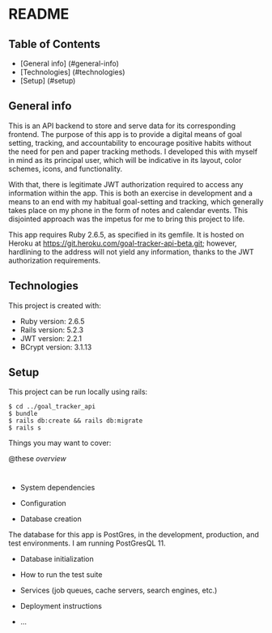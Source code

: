 # README

## Table of Contents
* [General info] (#general-info)
* [Technologies] (#technologies)
* [Setup] (#setup)

## General info

This is an API backend to store and serve data for its corresponding frontend.
The purpose of this app is to provide a digital means of goal setting, tracking,
and accountability to encourage positive habits without the need for pen and
paper tracking methods. I developed this with myself in mind as its principal
user, which will be indicative in its layout, color schemes, icons, and
functionality.

With that, there is legitimate JWT authorization required to access any
information within the app. This is both an exercise in development and a means
to an end with my habitual goal-setting and tracking, which generally takes
place on my phone in the form of notes and calendar events. This disjointed
approach was the impetus for me to bring this project to life.

This app requires Ruby 2.6.5, as specified in its gemfile. It is hosted on
Heroku at https://git.heroku.com/goal-tracker-api-beta.git; however, hardlining
to the address will not yield any information, thanks to the JWT authorization
requirements.

## Technologies
This project is created with:

* Ruby version: 2.6.5
* Rails version: 5.2.3
* JWT version: 2.2.1
* BCrypt version: 3.1.13

## Setup
This project can be run locally using rails:

```
$ cd ../goal_tracker_api
$ bundle
$ rails db:create && rails db:migrate
$ rails s

```


Things you may want to cover:

@these *overview*
#
##

* System dependencies

* Configuration

* Database creation

The database for this app is PostGres, in the development, production, and test
environments. I am running PostGresQL 11.

* Database initialization

* How to run the test suite

* Services (job queues, cache servers, search engines, etc.)

* Deployment instructions

* ...
